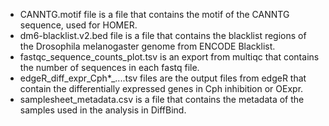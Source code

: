 - CANNTG.motif file is a file that contains the motif of the CANNTG sequence, used for HOMER.
- dm6-blacklist.v2.bed file is a file that contains the blacklist regions of the Drosophila melanogaster genome from ENCODE Blacklist.
- fastqc_sequence_counts_plot.tsv is an export from multiqc that contains the number of sequences in each fastq file.
- edgeR_diff_expr_Cph*_....tsv files are the output files from edgeR that contain the differentially expressed genes in Cph inhibition or OExpr.
- samplesheet_metadata.csv is a file that contains the metadata of the samples used in the analysis in DiffBind.